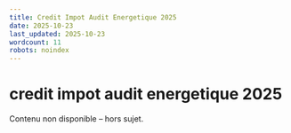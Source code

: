 ```yaml
---
title: Credit Impot Audit Energetique 2025
date: 2025-10-23
last_updated: 2025-10-23
wordcount: 11
robots: noindex
---
```


# credit impot audit energetique 2025

Contenu non disponible – hors sujet.
